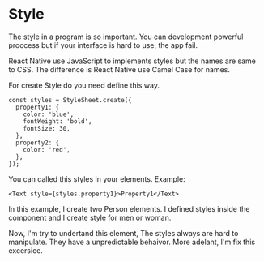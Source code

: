 # Style
The style in a program is so important. You can development powerful proccess but if your interface is hard to use, the app fail.

React Native use JavaScript to implements styles but the names are same to CSS. The difference is React Native use Camel Case for names.

For create Style do you need define this way.

```
const styles = StyleSheet.create({
  property1: {
    color: 'blue',
    fontWeight: 'bold',
    fontSize: 30,
  },
  property2: {
    color: 'red',
  },
});
```

You can called this styles in your elements. Example:

```
<Text style={styles.property1}>Property1</Text>
```

In this example, I create two Person elements. I defined styles inside the component and I create style for men or woman.

Now, I'm try to undertand this element, The styles always are hard to manipulate. They have a unpredictable behaivor. More adelant, I'm fix this excersice.



